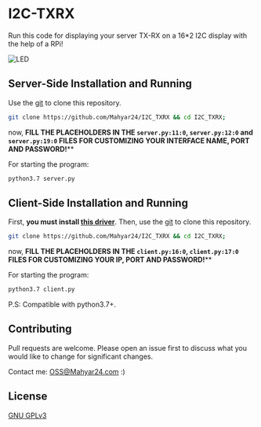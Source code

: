 # I2C-TXRX
Run this code for displaying your server TX-RX on a 16*2 I2C display with the help of a RPi!

![LED](./GIF.gif)

## Server-Side Installation and Running

Use the [git](https://git-scm.com/downloads) to clone this repository.

```bash
git clone https://github.com/Mahyar24/I2C_TXRX && cd I2C_TXRX;
```
now, **FILL THE PLACEHOLDERS IN THE `server.py:11:0`, `server.py:12:0` and `server.py:19:0` FILES FOR CUSTOMIZING YOUR INTERFACE NAME, PORT AND PASSWORD!****

For starting the program:
```bash
python3.7 server.py
```

## Client-Side Installation and Running

First, **you must install [this driver](https://github.com/the-raspberry-pi-guy/lcd)**. Then, use the [git](https://git-scm.com/downloads) to clone this repository.

```bash
git clone https://github.com/Mahyar24/I2C_TXRX && cd I2C_TXRX;
```
now, **FILL THE PLACEHOLDERS IN THE `client.py:16:0`, `client.py:17:0` FILES FOR CUSTOMIZING YOUR IP, PORT AND PASSWORD!****

For starting the program:
```bash
python3.7 client.py
```

P.S: Compatible with python3.7+.


## Contributing
Pull requests are welcome. Please open an issue first to discuss what you would like to change for significant changes.

Contact me: <OSS@Mahyar24.com> :)

## License
[GNU GPLv3 ](https://choosealicense.com/licenses/gpl-3.0/)
